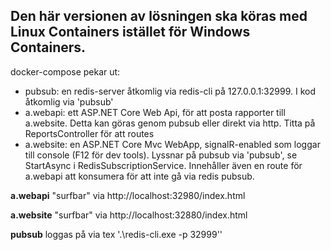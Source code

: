 ## Den här versionen av lösningen ska köras med Linux Containers istället för Windows Containers.

docker-compose pekar ut:
- pubsub: en redis-server åtkomlig via redis-cli på 127.0.0.1:32999. I kod åtkomlig via 'pubsub'
- a.webapi: ett ASP.NET Core Web Api, för att posta rapporter till a.website. Detta kan göras genom pubsub eller direkt via http. Titta på ReportsController för att routes
- a.website: en ASP.NET Core Mvc WebApp, signalR-enabled som loggar till console (F12 för dev tools). Lyssnar på pubsub via 'pubsub', se StartAsync i RedisSubscriptionService. Innehåller även en route för a.webapi att konsumera för att inte gå via redis pubsub.

**a.webapi** "surfbar" via http://localhost:32980/index.html

**a.website** "surfbar" via http://localhost:32880/index.html

**pubsub** loggas på via tex '.\redis-cli.exe -p 32999''
